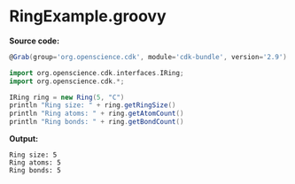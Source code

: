 # RingExample.groovy
**Source code:**
```groovy
@Grab(group='org.openscience.cdk', module='cdk-bundle', version='2.9')

import org.openscience.cdk.interfaces.IRing;
import org.openscience.cdk.*;

IRing ring = new Ring(5, "C")
println "Ring size: " + ring.getRingSize()
println "Ring atoms: " + ring.getAtomCount()
println "Ring bonds: " + ring.getBondCount()
```
**Output:**
```plain
Ring size: 5
Ring atoms: 5
Ring bonds: 5
```
